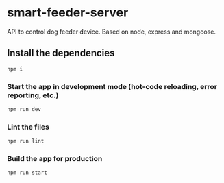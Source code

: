 # smart-feeder-server

API to control dog feeder device. Based on node, express and mongoose. 

## Install the dependencies
```bash
npm i
```

### Start the app in development mode (hot-code reloading, error reporting, etc.)
```bash
npm run dev
```

### Lint the files
```bash
npm run lint
```

### Build the app for production
```bash
npm run start
```
